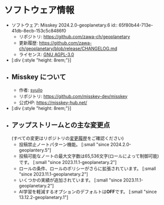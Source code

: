 # ソフトウェア情報
- ソフトウェア: Misskey 2024.2.0-geoplanetary.6
  id:: 65f80b44-713e-41db-8ecb-153c5c8486f0
	- リポジトリ: https://github.com/zawa-ch/geoplanetary
	- 更新履歴: https://github.com/zawa-ch/geoplanetary/blob/release/CHANGELOG.md
	- ライセンス: [GNU AGPL-3.0](https://github.com/zawa-ch/geoplanetary/blob/geoplanetary-dev/LICENSE)
- [:div {:style "height: 8rem;"}]
- ## Misskey について
	- 作者: [syuilo](https://misskey.io/@syuilo)
	- リポジトリ: https://github.com/misskey-dev/misskey
	- 公式HP: https://misskey-hub.net/
- [:div {:style "height: 8rem;"}]
- ## アップストリームとの主な変更点
  (すべての変更はリポジトリの[変更履歴](https://github.com/zawa-ch/geoplanetary/blob/release/CHANGELOG.md)をご確認ください)
	- 投稿禁止ノートパターン機能。
	  [:small "since 2024.2.0-geoplantery.5"]
	- 投稿可能なノートの最大文字数は65,536文字(ロールによって制御可能)です。
	  [:small "since 2023.11.1-geoplanetary.2"]
	- ロールの条件、ロールのポリシーがさらに拡張されています。
	  [:small "since 2023.11.1-geoplanetary.2"]
	- いくつかの実績が追加されています。
	  [:small "since 2023.11.1-geoplanetary.2"]
	- AI学習を軽減するオプションのデフォルトは**OFF**です。
	  [:small "since 13.12.2-geoplanetary.1"]